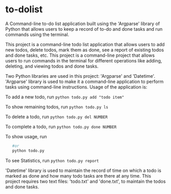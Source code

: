 # to-dolist
A Command-line to-do list application built using the 'Argparse' library of Python that allows users to keep a record of to-do and done tasks and run commands using the terminal.

This project is a command-line todo list application that allows users to add new todos, delete todos, mark them as done, see a report of existing todos and done tasks, etc. This project is a command-line project that allows users to run commands in the terminal for different operations like adding, deleting, and viewing todos and done tasks.

Two Python libraries are used in this project: 'Argparse' and 'Datetime'. 'Argparse' library is used to make it a command-line application to perform tasks using command-line instructions. Usage of the application is:

To add a new todo, run
```python todo.py add "todo item"```
 
To show remaining todos, run
```python todo.py ls ```
 
To delete a todo, run
```python todo.py del NUMBER```
 
To complete a todo, run
```python todo.py done NUMBER```
 
To show usage, run
```python todo.py help
   #or
   python todo.py
   ```
 
To see Statistics, run
```python todo.py report```
 
'Datetime' library is used to maintain the record of time on which a todo is marked as done and how many todo tasks are there at any time.
This project requires two text files: 'todo.txt' and 'done.txt', to maintain the todos and done tasks.
